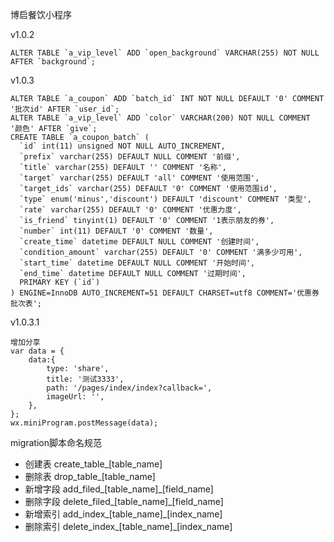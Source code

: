 ﻿博启餐饮小程序

v1.0.2
```
ALTER TABLE `a_vip_level` ADD `open_background` VARCHAR(255) NOT NULL AFTER `background`;
```

v1.0.3
```
ALTER TABLE `a_coupon` ADD `batch_id` INT NOT NULL DEFAULT '0' COMMENT '批次id' AFTER `user_id`;
ALTER TABLE `a_vip_level` ADD `color` VARCHAR(200) NOT NULL COMMENT '颜色' AFTER `give`;
CREATE TABLE `a_coupon_batch` (
  `id` int(11) unsigned NOT NULL AUTO_INCREMENT,
  `prefix` varchar(255) DEFAULT NULL COMMENT '前缀',
  `title` varchar(255) DEFAULT '' COMMENT '名称',
  `target` varchar(255) DEFAULT 'all' COMMENT '使用范围',
  `target_ids` varchar(255) DEFAULT '0' COMMENT '使用范围id',
  `type` enum('minus','discount') DEFAULT 'discount' COMMENT '类型',
  `rate` varchar(255) DEFAULT '0' COMMENT '优惠力度',
  `is_friend` tinyint(1) DEFAULT '0' COMMENT '1表示朋友的券',
  `number` int(11) DEFAULT '0' COMMENT '数量',
  `create_time` datetime DEFAULT NULL COMMENT '创建时间',
  `condition_amount` varchar(255) DEFAULT '0' COMMENT '满多少可用',
  `start_time` datetime DEFAULT NULL COMMENT '开始时间',
  `end_time` datetime DEFAULT NULL COMMENT '过期时间',
  PRIMARY KEY (`id`)
) ENGINE=InnoDB AUTO_INCREMENT=51 DEFAULT CHARSET=utf8 COMMENT='优惠券批次表';
```

v1.0.3.1
```
增加分享
var data = {
    data:{
        type: 'share',
        title: '测试3333',
        path: '/pages/index/index?callback=',
        imageUrl: '',
    },
};
wx.miniProgram.postMessage(data);
```

migration脚本命名规范
* 创建表 create_table_[table_name]
* 删除表 drop_table_[table_name]
* 新增字段 add_filed_[table_name]_[field_name]
* 删除字段 delete_filed_[table_name]_[field_name]
* 新增索引 add_index_[table_name]_[index_name]
* 删除索引 delete_index_[table_name]_[index_name]